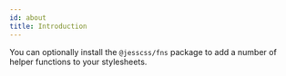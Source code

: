 ```yaml
---
id: about
title: Introduction
---
```


You can optionally install the `@jesscss/fns` package to add a number of helper functions to your stylesheets.